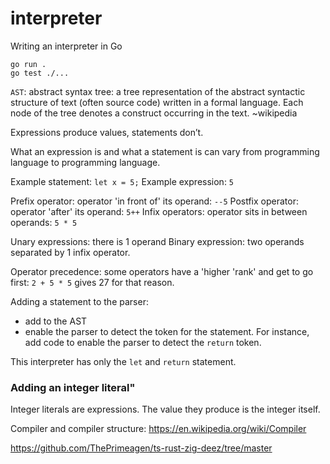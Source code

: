 # interpreter
Writing an interpreter in Go


```
go run .
go test ./...
```


`AST`: abstract syntax tree: a tree representation of the abstract syntactic structure of text (often source code) written in a formal language. Each node of the tree denotes a construct occurring in the text. ~wikipedia

Expressions produce values, statements don’t. 

What an expression is and what a statement is can vary from programming language to programming language.

Example statement: `let x = 5;`
Example expression: `5`

Prefix operator: operator 'in front of' its operand: `--5`
Postfix operator: operator 'after' its operand: `5++`
Infix operators: operator sits in between operands: `5 * 5`

Unary expressions: there is 1 operand
Binary expression: two operands separated by 1 infix operator.

Operator precedence: some operators have a 'higher 'rank' and get to go first: `2 + 5 * 5` gives 27 for that reason.

Adding a statement to the parser:
- add to the AST
- enable the parser to detect the token for the statement. For instance,
 add code to enable the parser to detect the `return` token.

 This interpreter has only the `let` and `return` statement.

 ### Adding an integer literal"

 Integer literals are expressions. The value they produce is the integer itself. 





 Compiler and compiler structure:
 https://en.wikipedia.org/wiki/Compiler


 https://github.com/ThePrimeagen/ts-rust-zig-deez/tree/master
 